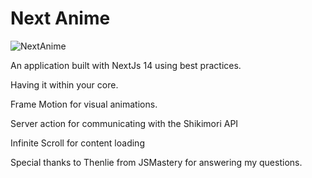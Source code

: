 # Next Anime

![NextAnime](https://imgur.com/ZwvaATq.png)

An application built with NextJs 14 using best practices.

Having it within your core.

Frame Motion for visual animations.

Server action for communicating with the Shikimori API

Infinite Scroll for content loading

Special thanks to Thenlie from JSMastery for answering my questions.

